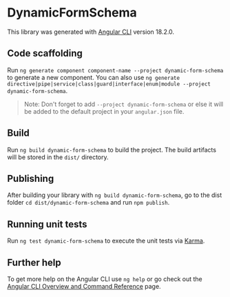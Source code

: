 # DynamicFormSchema

This library was generated with [Angular CLI](https://github.com/angular/angular-cli) version 18.2.0.

## Code scaffolding

Run `ng generate component component-name --project dynamic-form-schema` to generate a new component. You can also use `ng generate directive|pipe|service|class|guard|interface|enum|module --project dynamic-form-schema`.
> Note: Don't forget to add `--project dynamic-form-schema` or else it will be added to the default project in your `angular.json` file. 

## Build

Run `ng build dynamic-form-schema` to build the project. The build artifacts will be stored in the `dist/` directory.

## Publishing

After building your library with `ng build dynamic-form-schema`, go to the dist folder `cd dist/dynamic-form-schema` and run `npm publish`.

## Running unit tests

Run `ng test dynamic-form-schema` to execute the unit tests via [Karma](https://karma-runner.github.io).

## Further help

To get more help on the Angular CLI use `ng help` or go check out the [Angular CLI Overview and Command Reference](https://angular.dev/tools/cli) page.

